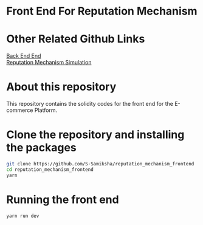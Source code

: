 # Front End For Reputation Mechanism

# Other Related Github Links
[Back End End](https://github.com/S-Samiksha/Reputation_Mechanism/tree/main) <br>
[Reputation Mechanism Simulation](https://github.com/S-Samiksha/Reputation_Mechanism_Simulations/tree/main) <br>

# About this repository 

This repository contains the solidity codes for the front end for the E-commerce Platform. 

# Clone the repository and installing the packages

```bash
git clone https://github.com/S-Samiksha/reputation_mechanism_frontend
cd reputation_mechanism_frontend
yarn 
```

# Running the front end

```bash
yarn run dev
```
